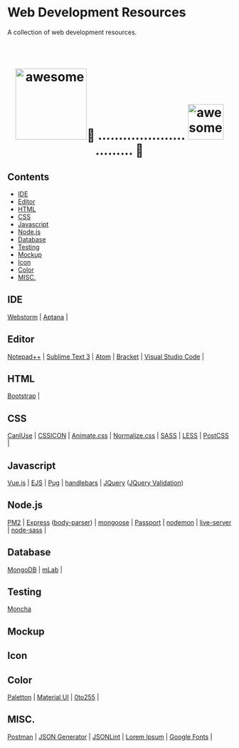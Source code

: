 # Web Development Resources
A collection of web development resources.

<h1 align="center">
	<br>
	<img width="160px" src="http://www.dennisxiao.com/images/homepage_logo.gif" alt="awesome">💩 .....................
  	<img width="80px" src="http://www.dennisxiao.com/images/homepage_logo.gif" alt="awesome">......... 💩
	<br>
</h1>

## Contents
- [IDE](#ide)
- [Editor](#editor)
- [HTML](#html)
- [CSS](#css)
- [Javascript](#javascript)
- [Node.js](#nodejs)
- [Database](#database)
- [Testing](#testing)
- [Mockup](#mockup)
- [Icon](#icon)
- [Color](#color)
- [MISC.](#misc)

## <a id="ide"></a>IDE
[Webstorm](https://www.jetbrains.com/webstorm/) | 
[Aptana](http://www.aptana.com) | 

## <a id="editor"></a>Editor
[Notepad++](http://notepad-plus-plus.org) | 
[Sublime Text 3](http://sublimetext.com) | 
[Atom](http://atom.io) | 
[Bracket](http://brackets.io) | 
[Visual Studio Code](https://code.visualstudio.com) | 

## <a id="html"></a>HTML
[Bootstrap](http://getbootstrap.com) | 

## <a id="css"></a>CSS
[CanIUse](http://caniuse.com "Compatibility tables for support of HTML5, CSS3, SVG and other technologies in various browsers.") | 
[CSSICON](http://cssicon.space) | 
[Animate.css](https://daneden.github.io/animate.css/) | 
[Normalize.css](https://necolas.github.io/normalize.css/) | 
[SASS](http://sass-lang.com) | 
[LESS](http://lesscss.org) | 
[PostCSS](http://postcss.org) | 

## <a id="javascript"></a>Javascript
[Vue.js](https://vuejs.org) | 
[EJS](http://ejs.co/ "Simple javascript template library") | 
[Pug](https://pugjs.org/api/getting-started.html "template engine, formmerly known as Jade") | 
[handlebars](http://handlebarsjs.com) | 
[JQuery](https://jquery.com/) ([JQuery Validation](https://jqueryvalidation.org))
  
## <a id="nodejs"></a>Node.js
[PM2](http://pm2.keymetrics.io "Production process manager for Node.js apps") | 
[Express](http://expressjs.com) ([body-parser](https://github.com/expressjs/body-parser)) | 
[mongoose](http://mongoosejs.com) | 
[Passport](http://passportjs.org) | 
[nodemon](https://nodemon.io "Monitor for any changes in your source and automatically restart your server") | 
[live-server](http://tapiov.net/live-server/ "A simple development http server with live reload capability") | 
[node-sass](https://github.com/sass/node-sass) | 

## <a id="database"></a>Database
[MongoDB](https://www.mongodb.com) | 
[mLab](https://mlab.com "MongoDB hosting") | 

## <a id="testing"></a>Testing
[Moncha](https://mochajs.org/)

## <a id="mockup"></a>Mockup

## <a id="icon"></a>Icon

## <a id="color"></a>Color
[Paletton](http://paletton.com "The color scheme designer") | 
[Material UI](https://www.materialui.co) | 
[0to255](http://www.0to255.com "A simple tool that helps web designers find variations of any color") | 

## <a id="misc"></a>MISC.
[Postman](https://www.getpostman.com "A friendly way to construct requests and reading responses") | 
[JSON Generator](http://www.json-generator.com "Generate seed data") | 
[JSONLint](http://jsonlint.com) | 
[Lorem Ipsum](http://www.lipsum.com) | 
[Google Fonts](https://fonts.google.com) | 
